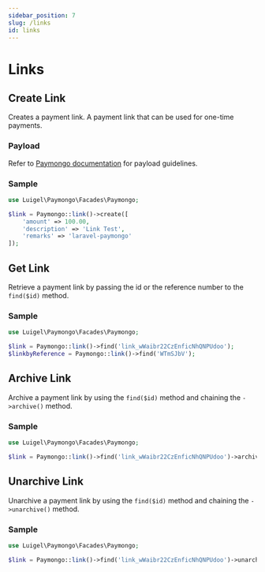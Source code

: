 ```yaml
---
sidebar_position: 7
slug: /links
id: links
---
```


# Links

## Create Link

Creates a payment link. A payment link that can be used for one-time payments.

### Payload

Refer to [Paymongo documentation](https://developers.paymongo.com/reference/links-resource) for payload guidelines.

### Sample

```php
use Luigel\Paymongo\Facades\Paymongo;

$link = Paymongo::link()->create([
    'amount' => 100.00,
    'description' => 'Link Test',
    'remarks' => 'laravel-paymongo'
]);
```

## Get Link

Retrieve a payment link by passing the id or the reference number to the `find($id)` method.

### Sample

```php
use Luigel\Paymongo\Facades\Paymongo;

$link = Paymongo::link()->find('link_wWaibr22CzEnficNhQNPUdoo');
$linkbyReference = Paymongo::link()->find('WTmSJbV');
```

## Archive Link

Archive a payment link by using the `find($id)` method and chaining the `->archive()` method.

### Sample

```php
use Luigel\Paymongo\Facades\Paymongo;

$link = Paymongo::link()->find('link_wWaibr22CzEnficNhQNPUdoo')->archive();
```

## Unarchive Link

Unarchive a payment link by using the `find($id)` method and chaining the `->unarchive()` method.

### Sample

```php
use Luigel\Paymongo\Facades\Paymongo;

$link = Paymongo::link()->find('link_wWaibr22CzEnficNhQNPUdoo')->unarchive();
```

